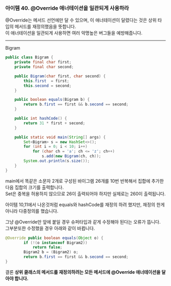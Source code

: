 ### 아이템 40. @Override 애너테이션을 일관되게 사용하라

@Override는 메서드 선언에만 달 수 있으며, 이 애너테이션이 달렸다는 것은 상위 타입의 메서드를 재정의했음을 뜻합니다.  
이 애너테이션을 일관되게 사용하면 여러 악명높은 버그들을 예방해줍니다.  

---
Bigram
```java
public class Bigram {
    private final char first;
    private final char second;

    public Bigram(char first, char second) {
        this.first  = first;
        this.second = second;
    }

    public boolean equals(Bigram b) {
        return b.first == first && b.second == second;
    }

    public int hashCode() {
        return 31 * first + second;
    }

    public static void main(String[] args) {
        Set<Bigram> s = new HashSet<>();
        for (int i = 0; i < 10; i++)
            for (char ch = 'a'; ch <= 'z'; ch++)
                s.add(new Bigram(ch, ch));
        System.out.println(s.size());
    }
}
```
main에서 똑같은 소문자 2개로 구성된 바이그램 26개를 10번 반복해서 집합에 추가한 다음 집합의 크기를 출력합니다.  
Set은 중복을 허용하지 않으므로 26이 출력되어야 하지만 실제로는 260이 출력됩니다.  
  
아이템 10,11에서 나온것처럼 equals와 hashCode를 재정의 하려 했지만, 재정의 한게 아니라 다중정의를 했습니다.  
  
그냥 @Override만 앞에 붙일 경우 슈퍼타입과 같게 수정해야 된다는 오류가 뜹니다.  
그부분또한 수정했을 경우 아래와 같이 바뀝니다.  
```java
@Override public boolean equals(Object o) {
        if (!(o instanceof Bigram2))
            return false;
        Bigram2 b = (Bigram2) o;
        return b.first == first && b.second == second;
}
```

결론 **상위 클래스의 메서드를 재정의하려는 모든 메서드에 @Override 애너테이션을 달아야 합니다.** 
